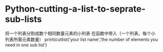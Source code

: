 # Python-cutting-a-list-to-seprate-sub-lists
将一个列表分割成数个相同数量元素的小列表
在函数中带入（一个列表，每个小列表所需元素数量）
print(cutlist('your list name','the number of elements you need in one sub list') 
